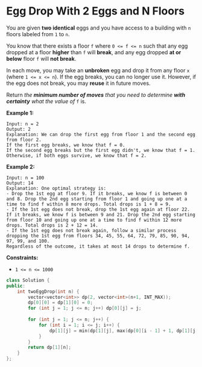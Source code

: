# Egg Drop With 2 Eggs and N Floors

You are given **two identical** eggs and you have access to a building with `n` floors labeled from `1` to `n`.

You know that there exists a floor `f` where `0 <= f <= n` such that any egg dropped at a floor **higher** than `f` will **break**, and any egg dropped **at or below** floor `f` will **not break**.

In each move, you may take an **unbroken** egg and drop it from any floor `x` (where `1 <= x <= n`). If the egg breaks, you can no longer use it. However, if the egg does not break, you may **reuse** it in future moves.

Return *the **minimum number of moves** that you need to determine **with certainty** what the value of* `f` is.

 

**Example 1:**

```
Input: n = 2
Output: 2
Explanation: We can drop the first egg from floor 1 and the second egg from floor 2.
If the first egg breaks, we know that f = 0.
If the second egg breaks but the first egg didn't, we know that f = 1.
Otherwise, if both eggs survive, we know that f = 2.
```

**Example 2:**

```
Input: n = 100
Output: 14
Explanation: One optimal strategy is:
- Drop the 1st egg at floor 9. If it breaks, we know f is between 0 and 8. Drop the 2nd egg starting from floor 1 and going up one at a time to find f within 8 more drops. Total drops is 1 + 8 = 9.
- If the 1st egg does not break, drop the 1st egg again at floor 22. If it breaks, we know f is between 9 and 21. Drop the 2nd egg starting from floor 10 and going up one at a time to find f within 12 more drops. Total drops is 2 + 12 = 14.
- If the 1st egg does not break again, follow a similar process dropping the 1st egg from floors 34, 45, 55, 64, 72, 79, 85, 90, 94, 97, 99, and 100.
Regardless of the outcome, it takes at most 14 drops to determine f.
```

 

**Constraints:**

- `1 <= n <= 1000`

```c++
class Solution {
public:
    int twoEggDrop(int n) {
        vector<vector<int>> dp(2, vector<int>(n+1, INT_MAX));
        dp[0][0] = dp[1][0] = 0;
        for (int j = 1; j <= n; j++) dp[0][j] = j;
        
        for (int j = 1; j <= n; j++) {
            for (int i = 1; i <= j; i++) {
                dp[1][j] = min(dp[1][j], max(dp[0][i - 1] + 1, dp[1][j - i] + 1));
            }
        }
        return dp[1][n];
    }
};
```

